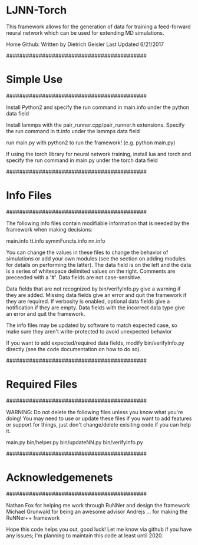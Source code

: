 # LJNN-Torch

This framework allows for the generation of data for training a feed-forward neural network which can be used for extending MD simulations.

Home Github: 
Written by Dietrich Geisler
Last Updated 6/21/2017

###########################################
#               Simple Use                #
###########################################

Install Python2 and specify the run command in main.info under the python data field

Install lammps with the pair_runner.cpp/pair_runner.h extensions.  Specify the run command in tt.info under the lammps data field

run main.py with python2 to run the framework!
(e.g. python main.py)

If using the torch library for neural network training, install lua and torch and specify the run command in main.py under the torch data field

###########################################
#               Info Files                #
###########################################

The following info files contain modifiable information that is needed by the framework when making decisions:

main.info
tt.info
symmFuncts.info
nn.info

You can change the values in these files to change the behavior of simulations or add your own modules (see the section on adding modules for details on performing the latter).  The data field is on the left and the data is a series of whitespace delimited values on the right.  Comments are preceeded with a '#'.  Data fields are not case-sensitive.

Data fields that are not recognized by bin/verifyInfo.py give a warning if they are added.  Missing data fields give an error and quit the framework if they are required.  If verbosity is enabled, optional data fields give a notification if they are empty.  Data fields with the incorrect data type give an error and quit the framework.

The info files may be updated by software to match expected case, so make sure they aren't write-protected to avoid unexpected behavior

If you want to add expected/required data fields, modify bin/verifyInfo.py directly (see the code documentation on how to do so).

###########################################
#             Required Files              #
###########################################

WARNING: Do not delete the following files unless you know what you're doing!  You may need to use or update these files if you want to add features or support for things, just don't change/delete exisiting code if you can help it.

main.py
bin/helper.py
bin/updateNN.py
bin/verifyInfo.py

###########################################
#            Acknowledgemenets            #
###########################################

Nathan Fox for helping me work through RuNNer and design the framework
Michael Grunwald for being an awesome advisor
Andrejs ... for making the RuNNer++ framework

Hope this code helps you out, good luck!  Let me know via github if you have any issues; I'm planning to maintain this code at least until 2020.